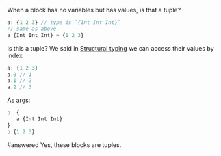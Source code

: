 When a block has no variables but has values, is that a tuple?

```javascript
a: {1 2 3} // type is `{Int Int Int}`
// same as above
a {Int Int Int} = {1 2 3}
```

Is this a tuple? We said in [Structural typing](../../Features/Structural%20typing.md) we can access their values by index 

```js
a: {1 2 3}
a.0 // 1
a.1 // 2
a.2 // 3
```

As args: 

```javascript
b: {
   a {Int Int Int}
}
b {1 2 3}
```
#answered  Yes, these blocks are tuples. 